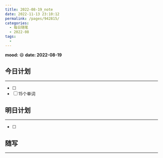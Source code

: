 ```yaml
---
title: 2022-08-19_note
date: 2022-11-13 23:10:12
permalink: /pages/942815/
categories:
  - 每日随笔
  - 2022-08
tags:
  - 
---
```

**mood:** :smile:  									**date: 2022-08-19**  
## 今日计划  
------  
- [ ]  
- [ ]  15个单词
## 明日计划  
------  
- [ ]  
## 随写 
------ 
